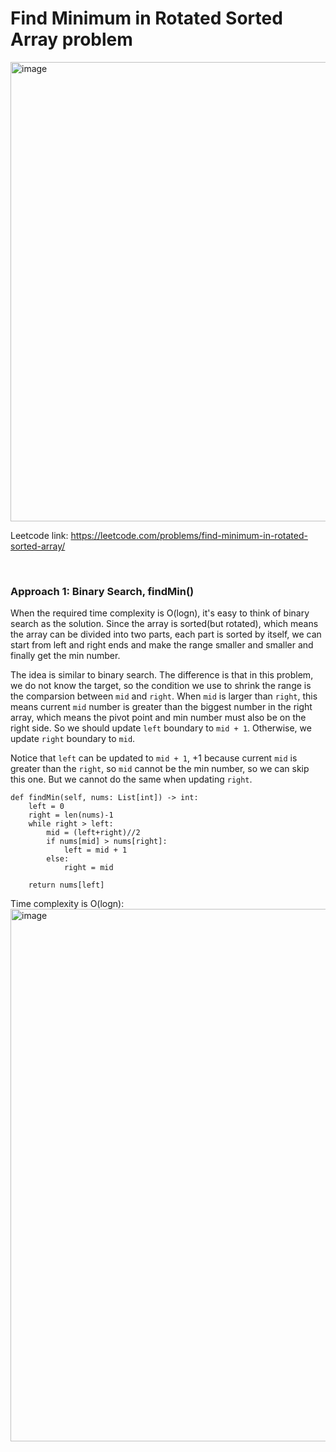 # Find Minimum in Rotated Sorted Array problem
<img width="735" alt="image" src="https://user-images.githubusercontent.com/25105806/206638787-c96f5106-3931-45ee-9c53-45751e536915.png">

Leetcode link: https://leetcode.com/problems/find-minimum-in-rotated-sorted-array/

<br />

### Approach 1: Binary Search, findMin()

When the required time complexity is O(logn), it's easy to think of binary search as the solution. Since the array is sorted(but rotated), which means the array can be divided into two parts, each part is sorted by itself, we can start from left and right ends and make the range smaller and smaller and finally get the min number.

The idea is similar to binary search. The difference is that in this problem, we do not know the target, so the condition we use to shrink the range is the comparsion between `mid` and `right`. When `mid` is larger than `right`, this means current `mid` number is greater than the biggest number in the right array, which means the pivot point and min number must also be on the right side. So we should update `left` boundary to `mid + 1`. Otherwise, we update `right` boundary to `mid`. 

Notice that `left` can be updated to `mid + 1`, +1 because current `mid` is greater than the `right`, so `mid` cannot be the min number, so we can skip this one. But we cannot do the same when updating `right`.

```python3
def findMin(self, nums: List[int]) -> int:
	left = 0
	right = len(nums)-1
	while right > left:
		mid = (left+right)//2
		if nums[mid] > nums[right]:
			left = mid + 1
		else:
			right = mid

	return nums[left]
```


Time complexity is O(logn): 
<img width="852" alt="image" src="https://user-images.githubusercontent.com/25105806/206640864-fcaba1e2-8858-4709-9523-59135c808716.png">

